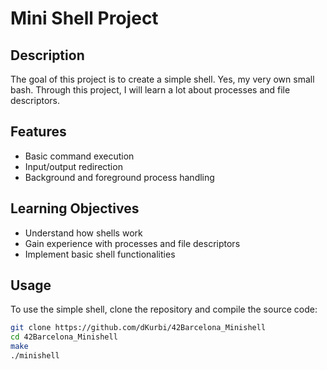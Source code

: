 # Mini Shell Project

## Description

The goal of this project is to create a simple shell. Yes, my very own small bash. Through this project, I will learn a lot about processes and file descriptors.

## Features

- Basic command execution
- Input/output redirection
- Background and foreground process handling

## Learning Objectives

- Understand how shells work
- Gain experience with processes and file descriptors
- Implement basic shell functionalities

## Usage

To use the simple shell, clone the repository and compile the source code:

```bash
git clone https://github.com/dKurbi/42Barcelona_Minishell
cd 42Barcelona_Minishell
make
./minishell
